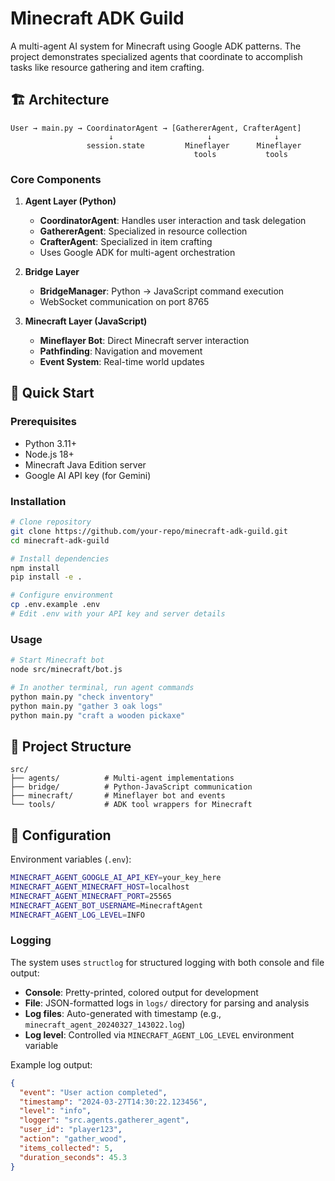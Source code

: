 # Minecraft ADK Guild

A multi-agent AI system for Minecraft using Google ADK patterns. The project demonstrates specialized agents that coordinate to accomplish tasks like resource gathering and item crafting.

## 🏗️ Architecture

```
User → main.py → CoordinatorAgent → [GathererAgent, CrafterAgent]
                      ↓                     ↓              ↓
                 session.state         Mineflayer      Mineflayer
                                         tools           tools
```

### Core Components

1. **Agent Layer (Python)**
   - **CoordinatorAgent**: Handles user interaction and task delegation
   - **GathererAgent**: Specialized in resource collection
   - **CrafterAgent**: Specialized in item crafting
   - Uses Google ADK for multi-agent orchestration

2. **Bridge Layer**
   - **BridgeManager**: Python → JavaScript command execution
   - WebSocket communication on port 8765

3. **Minecraft Layer (JavaScript)**
   - **Mineflayer Bot**: Direct Minecraft server interaction
   - **Pathfinding**: Navigation and movement
   - **Event System**: Real-time world updates

## 🚀 Quick Start

### Prerequisites
- Python 3.11+
- Node.js 18+
- Minecraft Java Edition server
- Google AI API key (for Gemini)

### Installation

```bash
# Clone repository
git clone https://github.com/your-repo/minecraft-adk-guild.git
cd minecraft-adk-guild

# Install dependencies
npm install
pip install -e .

# Configure environment
cp .env.example .env
# Edit .env with your API key and server details
```

### Usage

```bash
# Start Minecraft bot
node src/minecraft/bot.js

# In another terminal, run agent commands
python main.py "check inventory"
python main.py "gather 3 oak logs"
python main.py "craft a wooden pickaxe"
```

## 📁 Project Structure

```
src/
├── agents/          # Multi-agent implementations
├── bridge/          # Python-JavaScript communication
├── minecraft/       # Mineflayer bot and events
└── tools/           # ADK tool wrappers for Minecraft
```

## 🔧 Configuration

Environment variables (`.env`):
```bash
MINECRAFT_AGENT_GOOGLE_AI_API_KEY=your_key_here
MINECRAFT_AGENT_MINECRAFT_HOST=localhost
MINECRAFT_AGENT_MINECRAFT_PORT=25565
MINECRAFT_AGENT_BOT_USERNAME=MinecraftAgent
MINECRAFT_AGENT_LOG_LEVEL=INFO
```

### Logging

The system uses `structlog` for structured logging with both console and file output:

- **Console**: Pretty-printed, colored output for development
- **File**: JSON-formatted logs in `logs/` directory for parsing and analysis
- **Log files**: Auto-generated with timestamp (e.g., `minecraft_agent_20240327_143022.log`)
- **Log level**: Controlled via `MINECRAFT_AGENT_LOG_LEVEL` environment variable

Example log output:
```json
{
  "event": "User action completed",
  "timestamp": "2024-03-27T14:30:22.123456",
  "level": "info",
  "logger": "src.agents.gatherer_agent",
  "user_id": "player123",
  "action": "gather_wood",
  "items_collected": 5,
  "duration_seconds": 45.3
}
```
